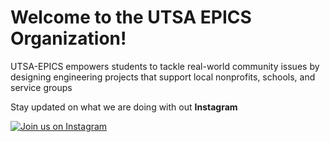  # Welcome to the UTSA EPICS Organization!
  UTSA-EPICS empowers students to tackle real-world community issues by designing engineering projects that support local nonprofits, schools, and service groups

Stay updated on what we are doing with out **Instagram**

[![Join us on Instagram](https://img.shields.io/badge/Instagram-E4405F?style=for-the-badge&logo=instagram&logoColor=white)](https://www.instagram.com/epics_utsa/?utm_source=ig_web_button_share_sheet)
